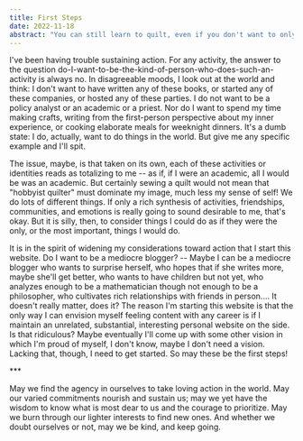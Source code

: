 ```yaml
---
title: First Steps
date: 2022-11-18
abstract: "You can still learn to quilt, even if you don't want to only be a quilter."
---
```

I've been having trouble sustaining action. For any activity, the answer to the question do-I-want-to-be-the-kind-of-person-who-does-such-an-activity is always no. In disagreeable moods, I look out at the world and think: I don't want to have written any of these books, or started any of these companies, or hosted any of these parties. I do not want to be a policy analyst or an academic or a priest. Nor do I want to spend my time making crafts, writing from the first-person perspective about my inner experience, or cooking elaborate meals for weeknight dinners. It's a dumb state: I do, actually, want to do things in the world. But give me any specific example and I'll spit.

The issue, maybe, is that taken on its own, each of these activities or identities reads as totalizing to me -- as if, if I were an academic, all I would be was an academic. But certainly sewing a quilt would not mean that "hobbyist quilter" must dominate my image, much less my sense of self! We do lots of different things. If only a rich synthesis of activities, friendships, communities, and emotions is really going to sound desirable to me, that's okay. But it is silly, then, to consider things I could do as if they were the only, or the most important, things I would do.

It is in the spirit of widening my considerations toward action that I start this website. Do I want to be a mediocre blogger? -- Maybe I can be a mediocre blogger who wants to surprise herself, who hopes that if she writes more, maybe she'll get better, who wants to have children but not yet, who analyzes enough to be a mathematician though not enough to be a philosopher, who cultivates rich relationships with friends in person.... It doesn't really matter, does it? The reason I'm starting this website is that the only way I can envision myself feeling content with any career is if I maintain an unrelated, substantial, interesting personal website on the side. Is that ridiculous? Maybe eventually I'll come up with some other vision in which I'm proud of myself, I don't know, maybe I don't need a vision. Lacking that, though, I need to get started. So may these be the first steps!

</p><div class="text-center">***</div><p>

May we find the agency in ourselves to take loving action in the world. May our varied commitments nourish and sustain us; may we yet have the wisdom to know what is most dear to us and the courage to prioritize. May we burn through our lighter interests to find new ones. And whether we doubt ourselves or not, may we be kind, and keep going.